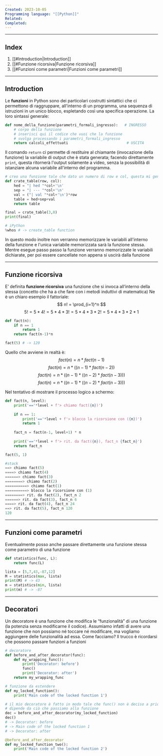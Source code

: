 ```yaml
---
Created: 2023-10-05
Programming language: "[[Python]]"
Related: 
Completed:
---
```

---
## Index

1. [[#Introduction|Introduction]]
1. [[#Funzione ricorsiva|Funzione ricorsiva]]
1. [[#Funzioni come parametri|Funzioni come parametri]]

---
## Introduction
Le **funzioni** in Python sono dei particolari costrutti sintattici che ci permettono di raggruppare, all'interno di un programma, una sequenza di istruzioni in un unico blocco, espletando così una specifica operazione. La loro sintassi generale:

```python
def nome_della_funzione(parametri_formali_ingresso):   # INGRESSO
    # corpo della funzione
    # inserisci qui il codice che vuoi che la funzione 
    # svolga processando i parametri_formali_ingresso
    return calcoli_effettuati                           # USCITA
```

Il comando `return` ci permette di restituire al chiamante (invocazione della funzione) la variabile di output che è stata generata; facendo direttamente `print`, questa ritornerà l'output solamente a video, senza la possibilità di istanziare alcuna variabile all'interno del programma.

```python
# creo una funzione tale che dato un numero di row e col, questa mi genererà una tabella in MarkDown Syntax
def crate_table(row, col):
	hed = "| hed "*col+'\n'
	sep = "| --- "*col+'\n'
	val = ("| val "*col+'\n')*row
	table = hed+sep+val
	return table

final = crate_table(3,8)
print(final)

# iPython
%whos # -> create_table	function
```

In questo modo inoltre non verranno memorizzare le variabili all'interno della funzione e l'unica variabile memorizzata sarà la funzione stessa. Mentre esegue passo passo la funzione verranno memorizzate le variabili dichiarate, per poi essere cancellate non appena si uscirà dalla funzione

---
## Funzione ricorsiva
E’ definita **funzione ricorsiva** una funzione che si invoca all’interno della stessa (concetto che ha a che fare con i metodi induttivi di matematica)
Ne è un chiaro esempio il fattoriale:
$$
n! = \prod_{i=1}^n
$$
$$
5! = 5*4! = 5*4*3! = 5*4*3*2! = 5*4*3*2*1
$$
```python
def fact(n):
	if n == 1
		return 1
	return fact(n-1)*n

fact(5) # -> 120
```

Quello che avviene in realtà è:
$$
fact(n) = n * fact(n-1)
$$
$$
fact(n) = n * ((n-1)*fact(n-2))
$$
$$fact(n) = n * ((n-1)*((n-2)*fact(n-3)))$$
$$fact(n) = n * ((n-1)*((n-2)*fact(n-3)))$$

Nel tentativo di mostrare il processo logico a schermo:

```python
def fact(n, level):
    print('=='*level + f'> chiamo fact({n})')
    
    if n == 1:
        print('=='*level + f'> blocco la ricorsione con ({n})')
        return 1
    
    fact_n = fact(n-1, level+1) * n
    
    print('=='*level + f'> rit. da fact({n}), fact_n {fact_n}')
    return fact_n

fact(5, 1)

#stack
==> chiamo fact(5)
====> chiamo fact(4)
======> chiamo fact(3)
========> chiamo fact(2)
==========> chiamo fact(1)
==========> blocco la ricorsione con (1)
========> rit. da fact(2), fact_n 2
======> rit. da fact(3), fact_n 6
====> rit. da fact(4), fact_n 24
==> rit. da fact(5), fact_n 120
120
```

---
## Funzioni come parametri
Eventualmente posso anche passare direttamente una funzione stessa come parametro di una funzione

```python
def statistics(func, L):
	return func(L)

lista = [5,7,43,-87,12]
M = statistics(max, lista)
print(M) # -> 43
m = statistics(min, lista)
print(m) # -> -87
```

---
## Decoratori
Un decoratore è una funzione che modifica le “funzionalità” di una funzione (la potenzia senza modificarne il codice).
Assumiamo infatti di avere una funzione che non possiamo né toccare né modificare, ma vogliamo aggiungere delle funzionalità ad essa. Come facciamo? Il trucco è ricordarsi che possono passare funzioni a funzioni
```python
# decoratore
def before_and_after_decorator(func):
	def my_wrapping_func():
		print('Decorator: before')
		func()
		print('Decorator: after')
	return my_wrapping_func

# funzione da estendere
def my_locked_function():
	print('Main code of the locked function 1')

# il mio decoratore è fatto in modo tale che func() non è deciso a priori e
# dipende da ciò che passiamo alla funzione
dec = before_and_after_decorator(my_locked_function)
dec()
# -> Decorator: before
# -> Main code of the locked function 1
# -> Decorator: after

@before_and_after_decorator
def my_locked_function_two():
	print('Main code of the locked function 2')
```